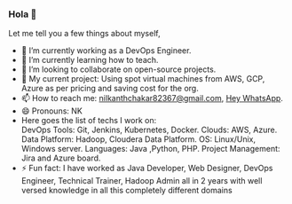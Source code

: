 ### Hola 👋 
Let me tell you a few things about myself,
- 🔭 I’m currently working as a DevOps Engineer.
- 🌱 I’m currently learning how to teach.
- 👯 I’m looking to collaborate on open-source projects.
- 🤔 My current project: Using spot virtual machines from AWS, GCP, Azure as per pricing and saving cost for the org.
- 📫 How to reach me: nilkanthchakar82367@gmail.com, [Hey WhatsApp](https://wa.me/919075706197).
- 😄 Pronouns: NK
- Here goes the list of techs I work on:  
      DevOps Tools: Git, Jenkins, Kubernetes, Docker.
      Clouds: AWS, Azure.
      Data Platform: Hadoop, Cloudera Data Platform.
      OS: Linux/Unix, Windows server.
      Languages: Java ,Python, PHP.
      Project Management: Jira and Azure board.
- ⚡ Fun fact: I have worked as Java Developer, Web Designer, DevOps Engineer, Technical Trainer, Hadoop Admin all in 2 years with well versed knowledge in all this completely different domains

